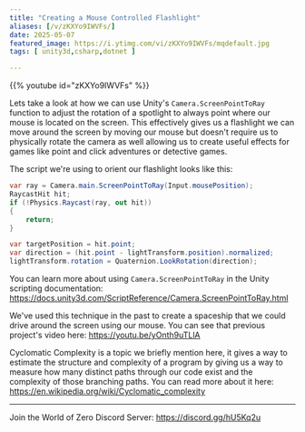 ```yaml
---
title: "Creating a Mouse Controlled Flashlight"
aliases: [/v/zKXYo9IWVFs/]
date: 2025-05-07
featured_image: https://i.ytimg.com/vi/zKXYo9IWVFs/mqdefault.jpg
tags: [ unity3d,csharp,dotnet ]

---
```


{{% youtube id="zKXYo9IWVFs" %}}

Lets take a look at how we can use Unity's `Camera.ScreenPointToRay` function to adjust the rotation of a spotlight to always point where our mouse is located on the screen. This effectively gives us a flashlight we can move around the screen by moving our mouse but doesn't require us to physically rotate the camera as well allowing us to create useful effects for games like point and click adventures or detective games.

The script we're using to orient our flashlight looks like this:

```csharp
var ray = Camera.main.ScreenPointToRay(Input.mousePosition);
RaycastHit hit;
if (!Physics.Raycast(ray, out hit))
{
    return;
}

var targetPosition = hit.point;
var direction = (hit.point - lightTransform.position).normalized;
lightTransform.rotation = Quaternion.LookRotation(direction);
```

You can learn more about using `Camera.ScreenPointToRay` in the Unity scripting documentation: https://docs.unity3d.com/ScriptReference/Camera.ScreenPointToRay.html

We've used this technique in the past to create a spaceship that we could drive around the screen using our mouse. You can see that previous project's video here: https://youtu.be/yOnth9uTLlA

Cyclomatic Complexity is a topic we briefly mention here, it gives a way to estimate the structure and complexity of a program by giving us a way to measure how many distinct paths through our code exist and the complexity of those branching paths. You can read more about it here: https://en.wikipedia.org/wiki/Cyclomatic_complexity

***

Join the World of Zero Discord Server: https://discord.gg/hU5Kq2u